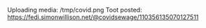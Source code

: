 Uploading media: /tmp/covid.png
Toot posted: https://fedi.simonwillison.net/@covidsewage/110356135070127511
